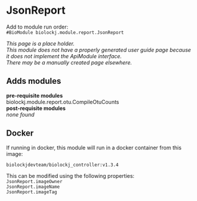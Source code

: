 # JsonReport
Add to module run order:                    
`#BioModule biolockj.module.report.JsonReport`

*This page is a place holder.*                   
*This module does not have a properly generated user guide page because it does not implement the ApiModule interface.*                   
*There may be a manually created page elsewhere.*

## Adds modules 
**pre-requisite modules**                    
biolockj.module.report.otu.CompileOtuCounts                   
**post-requisite modules**                    
*none found*                   

## Docker 
If running in docker, this module will run in a docker container from this image:<br>
```
biolockjdevteam/biolockj_controller:v1.3.4
```
This can be modified using the following properties:<br>
`JsonReport.imageOwner`<br>
`JsonReport.imageName`<br>
`JsonReport.imageTag`<br>

